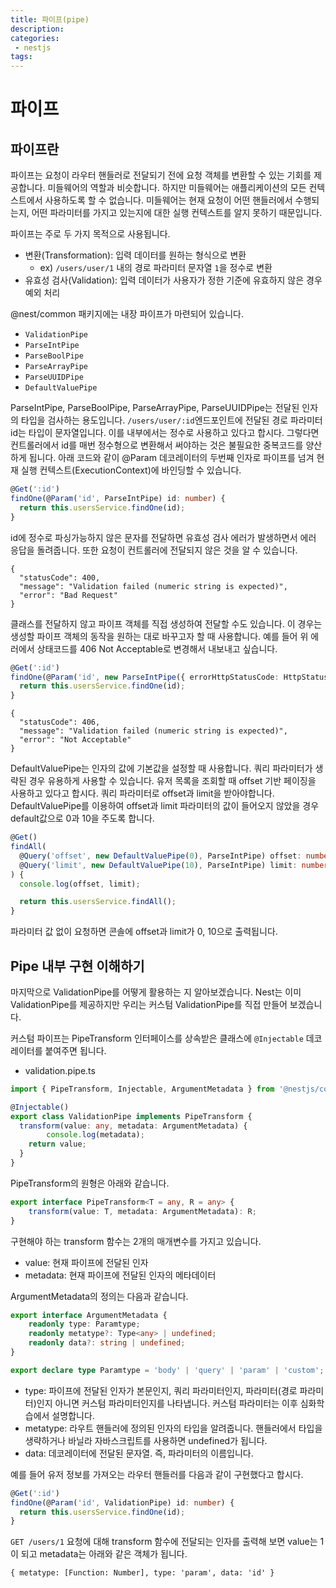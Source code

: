 ```yaml
---
title: 파이프(pipe)
description:
categories:
 - nestjs
tags:
---
```


# 파이프

## 파이프란
파이프는 요청이 라우터 핸들러로 전달되기 전에 요청 객체를 변환할 수 있는 기회를 제공합니다. 미들웨어의 역할과 비슷합니다. 하지만 미들웨어는 애플리케이션의 모든 컨텍스트에서 사용하도록 할 수 없습니다. 미들웨어는 현재 요청이 어떤 핸들러에서 수행되는지, 어떤 파라미터를 가지고 있는지에 대한 실행 컨텍스트를 알지 못하기 때문입니다.  

파이프는 주로 두 가지 목적으로 사용됩니다.  
- 변환(Transformation): 입력 데이터를 원하는 형식으로 변환
	- ex) `/users/user/1` 내의 경로 파라미터 문자열 `1`을 정수로 변환
- 유효성 검사(Validation): 입력 데이터가 사용자가 정한 기준에 유효하지 않은 경우 예외 처리

@nest/common 패키지에는 내장 파이프가 마련되어 있습니다.

- `ValidationPipe`
- `ParseIntPipe`
- `ParseBoolPipe`
- `ParseArrayPipe`
- `ParseUUIDPipe`
- `DefaultValuePipe`

ParseIntPipe, ParseBoolPipe, ParseArrayPipe, ParseUUIDPipe는 전달된 인자의 타입을 검사하는 용도입니다. `/users/user/:id`엔드포인트에 전달된 경로 파라미터 id는 타입이 문자열입니다. 이를 내부에서는 정수로 사용하고 있다고 합시다. 그렇다면 컨트롤러에서 id를 매번 정수형으로 변환해서 써야하는 것은 불필요한 중복코드를 양산하게 됩니다. 아래 코드와 같이 @Param 데코레이터의 두번째 인자로 파이프를 넘겨 현재 실행 컨텍스트(ExecutionContext)에 바인딩할 수 있습니다.  

```typescript
@Get(':id')
findOne(@Param('id', ParseIntPipe) id: number) {
  return this.usersService.findOne(id);
}
```
id에 정수로 파싱가능하지 않은 문자를 전달하면 유효성 검사 에러가 발생하면서 에러 응답을 돌려줍니다. 또한 요청이 컨트롤러에 전달되지 않은 것을 알 수 있습니다.

```
{
  "statusCode": 400,
  "message": "Validation failed (numeric string is expected)",
  "error": "Bad Request"
}
```

클래스를 전달하지 않고 파이프 객체를 직접 생성하여 전달할 수도 있습니다. 이 경우는 생성할 파이프 객체의 동작을 원하는 대로 바꾸고자 할 때 사용합니다. 예를 들어 위 에러에서 상태코드를 406 Not Acceptable로 변경해서 내보내고 싶습니다.

```typescript
@Get(':id')
findOne(@Param('id', new ParseIntPipe({ errorHttpStatusCode: HttpStatus.NOT_ACCEPTABLE })) id: number) {
  return this.usersService.findOne(id);
}
```
```
{
  "statusCode": 406,
  "message": "Validation failed (numeric string is expected)",
  "error": "Not Acceptable"
}
```
DefaultValuePipe는 인자의 값에 기본값을 설정할 때 사용합니다. 쿼리 파라미터가 생략된 경우 유용하게 사용할 수 있습니다. 유저 목록을 조회할 때 offset 기반 페이징을 사용하고 있다고 합시다. 쿼리 파라미터로 offset과 limit을 받아야합니다. DefaultValuePipe를 이용하여 offset과 limit 파라미터의 값이 들어오지 않았을 경우 default값으로 0과 10을 주도록 합니다.  
```typescript
@Get()
findAll(
  @Query('offset', new DefaultValuePipe(0), ParseIntPipe) offset: number,
  @Query('limit', new DefaultValuePipe(10), ParseIntPipe) limit: number,
) {
  console.log(offset, limit);

  return this.usersService.findAll();
}
```
파라미터 값 없이 요청하면 콘솔에 offset과 limit가 0, 10으로 출력됩니다. 

## Pipe 내부 구현 이해하기
마지막으로 ValidationPipe를 어떻게 활용하는 지 알아보겠습니다. Nest는 이미 ValidationPipe를 제공하지만 우리는 커스텀 ValidationPipe를 직접 만들어 보겠습니다.  

커스텀 파이프는 PipeTransform 인터페이스를 상속받은 클래스에 `@Injectable` 데코레이터를 붙여주면 됩니다.  
- validation.pipe.ts  
```typescript
import { PipeTransform, Injectable, ArgumentMetadata } from '@nestjs/common';

@Injectable()
export class ValidationPipe implements PipeTransform {
  transform(value: any, metadata: ArgumentMetadata) {
        console.log(metadata);
    return value;
  }
}
```
PipeTransform의 원형은 아래와 같습니다.  
```typescript
export interface PipeTransform<T = any, R = any> {
    transform(value: T, metadata: ArgumentMetadata): R;
}
```
구현해야 하는 transform 함수는 2개의 매개변수를 가지고 있습니다.

- value: 현재 파이프에 전달된 인자
- metadata: 현재 파이프에 전달된 인자의 메타데이터  

ArgumentMetadata의 정의는 다음과 같습니다.
```typescript
export interface ArgumentMetadata {
    readonly type: Paramtype;
    readonly metatype?: Type<any> | undefined;
    readonly data?: string | undefined;
}

export declare type Paramtype = 'body' | 'query' | 'param' | 'custom';
```
- type: 파이프에 전달된 인자가 본문인지, 쿼리 파라미터인지, 파라미터(경로 파라미터)인지 아니면 커스텀 파라미터인지를 나타냅니다. 커스텀 파라미터는 이후 심화학습에서 설명합니다.
- metatype: 라우트 핸들러에 정의된 인자의 타입을 알려줍니다. 핸들러에서 타입을 생략하거나 바닐라 자바스크립트를 사용하면 undefined가 됩니다.
- data: 데코레이터에 전달된 문자열. 즉, 파라미터의 이름입니다.

예를 들어 유저 정보를 가져오는 라우터 핸들러를 다음과 같이 구현했다고 합시다.
```typescript
@Get(':id')
findOne(@Param('id', ValidationPipe) id: number) {
  return this.usersService.findOne(id);
}
```

`GET /users/1` 요청에 대해 transform 함수에 전달되는 인자를 출력해 보면 value는 1이 되고 metadata는 아래와 같은 객체가 됩니다.

```
{ metatype: [Function: Number], type: 'param', data: 'id' }
```